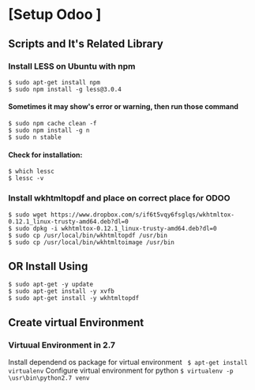 # [Setup Odoo ]

## Scripts and It's Related Library

### Install LESS on Ubuntu with npm

```$ sudo apt-get install npm``` <br />
```$ sudo npm install -g less@3.0.4```
#### Sometimes it may show's error or warning, then run those command
```$ sudo npm cache clean -f```<br />
```$ sudo npm install -g n```<br />
```$ sudo n stable```<br />

#### Check for installation: 

```$ which lessc```  <br />
```$ lessc -v```

### Install wkhtmltopdf and place on correct place for ODOO 

```$ sudo wget https://www.dropbox.com/s/if6t5vqy6fsglqs/wkhtmltox-0.12.1_linux-trusty-amd64.deb?dl=0```<br />
```$ sudo dpkg -i wkhtmltox-0.12.1_linux-trusty-amd64.deb?dl=0```<br />
```$ sudo cp /usr/local/bin/wkhtmltopdf /usr/bin```<br />
```$ sudo cp /usr/local/bin/wkhtmltoimage /usr/bin```

## OR Install Using
```$ sudo apt-get -y update```<br />
```$ sudo apt-get install -y xvfb```<br />
```$ sudo apt-get install -y wkhtmltopdf```<br />

## Create virtual Environment 

### Virtuual Environment in 2.7
Install dependend os package for virtual environment
``` $ apt-get install virtualenv```
Configure virtual environment for python
```$ virtualenv -p \usr\bin\python2.7 venv```
